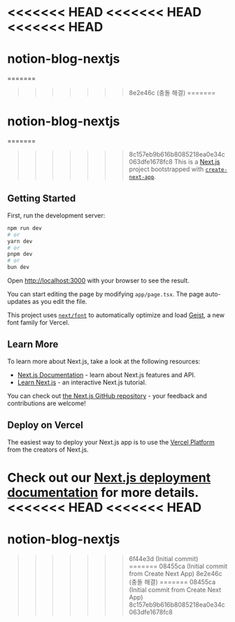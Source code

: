 <<<<<<< HEAD
<<<<<<< HEAD
<<<<<<< HEAD
=======
# notion-blog-nextjs
=======
>>>>>>> 8e2e46c (충돌 해결)
=======
# notion-blog-nextjs
=======
>>>>>>> 8c157eb9b616b8085218ea0e34c063dfe1678fc8
This is a [Next.js](https://nextjs.org) project bootstrapped with [`create-next-app`](https://nextjs.org/docs/app/api-reference/cli/create-next-app).

## Getting Started

First, run the development server:

```bash
npm run dev
# or
yarn dev
# or
pnpm dev
# or
bun dev
```

Open [http://localhost:3000](http://localhost:3000) with your browser to see the result.

You can start editing the page by modifying `app/page.tsx`. The page auto-updates as you edit the file.

This project uses [`next/font`](https://nextjs.org/docs/app/building-your-application/optimizing/fonts) to automatically optimize and load [Geist](https://vercel.com/font), a new font family for Vercel.

## Learn More

To learn more about Next.js, take a look at the following resources:

- [Next.js Documentation](https://nextjs.org/docs) - learn about Next.js features and API.
- [Learn Next.js](https://nextjs.org/learn) - an interactive Next.js tutorial.

You can check out [the Next.js GitHub repository](https://github.com/vercel/next.js) - your feedback and contributions are welcome!

## Deploy on Vercel

The easiest way to deploy your Next.js app is to use the [Vercel Platform](https://vercel.com/new?utm_medium=default-template&filter=next.js&utm_source=create-next-app&utm_campaign=create-next-app-readme) from the creators of Next.js.

Check out our [Next.js deployment documentation](https://nextjs.org/docs/app/building-your-application/deploying) for more details.
<<<<<<< HEAD
<<<<<<< HEAD
=======
# notion-blog-nextjs
>>>>>>> 6f44e3d (Initial commit)
=======
>>>>>>> 08455ca (Initial commit from Create Next App)
>>>>>>> 8e2e46c (충돌 해결)
=======
>>>>>>> 08455ca (Initial commit from Create Next App)
>>>>>>> 8c157eb9b616b8085218ea0e34c063dfe1678fc8
